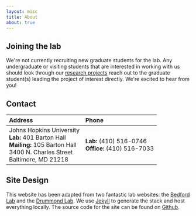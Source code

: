 ```yaml
---
layout: misc
title: About
about: true
---
```


## Joining the lab

We're not currently recruiting new graduate students for the lab. Any undergraduate or visiting students that are interested in working with us should look through our [research projects](/research) reach out to the graduate student(s) leading the project of interest directly. We're excited to hear from you!

## Contact


| Address | Phone |
|:--------|:------|
| Johns Hopkins University <br> **Lab:** 401 Barton Hall <br> **Mailing:** 105 Barton Hall <br>  3400 N. Charles Street <br>  Baltimore, MD 21218 | **Lab:** (410) 516-0746 <br> **Office:** (410) 516-7033 |


## Site Design

This website has been adapted from two fantastic lab websites: the [Bedford Lab](https://bedford.io) and the [Drummond Lab](https://drummondlab.org). We use [Jekyll](https://jekyllrb.com) to generate the stack and host everything locally. The source code for the site can be found on [Github](https://github.com/csmslab/csmssite).
